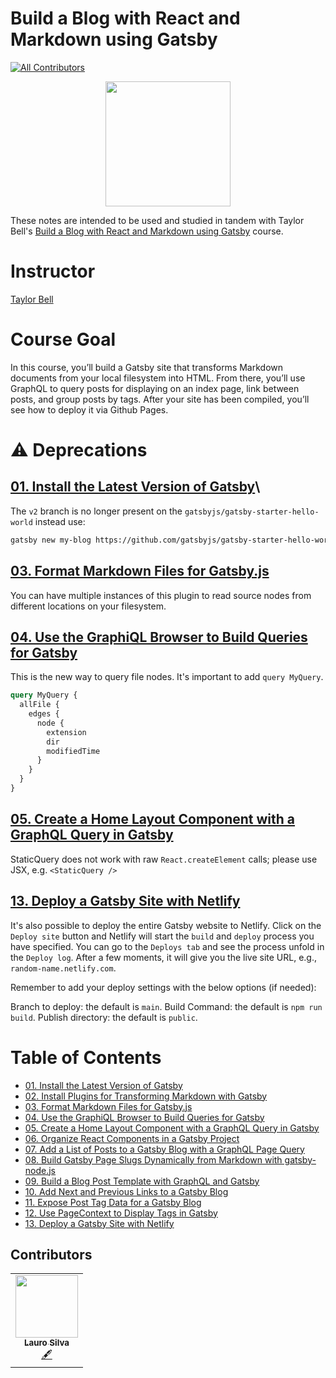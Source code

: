# Build a Blog with React and Markdown using Gatsby
<!-- ALL-CONTRIBUTORS-BADGE:START - Do not remove or modify this section -->
[![All Contributors](https://img.shields.io/badge/all_contributors-1-orange.svg?style=flat-square)](#contributors-)
<!-- ALL-CONTRIBUTORS-BADGE:END -->

<p align="center"><img src="https://d2eip9sf3oo6c2.cloudfront.net/series/square_covers/000/000/157/full/EGH_GatsbyBlog.png" width="200"></p>


These notes are intended to be used and studied in tandem with Taylor Bell's [Build a Blog with React and Markdown using Gatsby](https://egghead.io/courses/build-a-blog-with-react-and-markdown-using-gatsby) course.

# Instructor

[Taylor Bell](https://egghead.io/instructors/taylor-bell)

# Course Goal

In this course, you’ll build a Gatsby site that transforms Markdown documents from your local filesystem into HTML. From there, you’ll use GraphQL to query posts for displaying on an index page, link between posts, and group posts by tags. After your site has been compiled, you’ll see how to deploy it via Github Pages.

# ⚠️ Deprecations

## [01. Install the Latest Version of Gatsby](01-gatsby-install-the-latest-version-of-gatsby.md)\
  
The `v2` branch is no longer present on the `gatsbyjs/gatsby-starter-hello-world` instead use:

```bash
gatsby new my-blog https://github.com/gatsbyjs/gatsby-starter-hello-world
```
## [03. Format Markdown Files for Gatsby.js](03-gatsby-format-markdown-files-for-gatsby-js.md)

You can have multiple instances of this plugin to read source nodes from different locations on your filesystem.


## [04. Use the GraphiQL Browser to Build Queries for Gatsby](04-gatsby-use-the-graphiql-browser-to-build-queries-for-gatsby.md)

This is the new way to query file nodes. It's important to add `query MyQuery`.

```graphql
query MyQuery {
  allFile {
    edges {
      node {
        extension
        dir
        modifiedTime
      }
    }
  }
}
```
## [05. Create a Home Layout Component with a GraphQL Query in Gatsby](05-gatsby-create-a-home-layout-component-with-a-graphql-query-in-gatsby.md)

StaticQuery does not work with raw `React.createElement` calls; please use JSX, e.g. `<StaticQuery />`

## [13. Deploy a Gatsby Site with Netlify](13-gatsby-deploy-a-gatsby-site-with-netlify.md)
It's also possible to deploy the entire Gatsby website to Netlify. Click on the `Deploy site` button and Netlify will start the `build` and `deploy` process you have specified. You can go to the `Deploys tab` and see the process unfold in the `Deploy log`. After a few moments, it will give you the live site URL, e.g., `random-name.netlify.com`.

Remember to add your deploy settings with the below options (if needed):

Branch to deploy: the default is `main`.
Build Command: the default is `npm run build`.
Publish directory: the default is `public`.

# Table of Contents

- [01. Install the Latest Version of Gatsby](01-gatsby-install-the-latest-version-of-gatsby.md)
- [02. Install Plugins for Transforming Markdown with Gatsby](02-gatsby-install-plugins-for-transforming-markdown-with-gatsby.md)
- [03. Format Markdown Files for Gatsby.js](03-gatsby-format-markdown-files-for-gatsby-js.md)
- [04. Use the GraphiQL Browser to Build Queries for Gatsby](04-gatsby-use-the-graphiql-browser-to-build-queries-for-gatsby.md)
- [05. Create a Home Layout Component with a GraphQL Query in Gatsby](05-gatsby-create-a-home-layout-component-with-a-graphql-query-in-gatsby.md)
- [06. Organize React Components in a Gatsby Project](06-gatsby-organize-react-components-in-a-gatsby-project.md)
- [07. Add a List of Posts to a Gatsby Blog with a GraphQL Page Query](07-gatsby-add-a-list-of-posts-to-a-gatsby-blog-with-a-graphql-page-query.md)
- [08. Build Gatsby Page Slugs Dynamically from Markdown with gatsby-node.js](08-gatsby-build-gatsby-page-slugs-dynamically-from-markdown-with-gatsby-node-js.md)
- [09. Build a Blog Post Template with GraphQL and Gatsby](09-gatsby-build-a-blog-post-template-with-graphql-and-gatsby.md)
- [10. Add Next and Previous Links to a Gatsby Blog](10-gatsby-add-next-and-previous-links-to-a-gatsby-blog.md)
- [11. Expose Post Tag Data for a Gatsby Blog](11-gatsby-expose-post-tag-data-for-a-gatsby-blog.md)
- [12. Use PageContext to Display Tags in Gatsby](12-gatsby-use-pagecontext-to-display-tags-in-gatsby.md)
- [13. Deploy a Gatsby Site with Netlify](13-gatsby-deploy-a-gatsby-site-with-netlify.md)


## Contributors 

<!-- ALL-CONTRIBUTORS-LIST:START - Do not remove or modify this section -->
<!-- prettier-ignore-start -->
<!-- markdownlint-disable -->
<table>
  <tr>
    <td align="center"><a href="https://laurosilva.com"><img src="https://avatars2.githubusercontent.com/u/57044804?v=4" width="100px;" alt=""/><br /><sub><b>Lauro Silva</b></sub></a><br /><a href="#content-laurosilvacom" title="Content">🖋</a></td>
  </tr>
</table>

<!-- markdownlint-enable -->
<!-- prettier-ignore-end -->
<!-- ALL-CONTRIBUTORS-LIST:END -->

